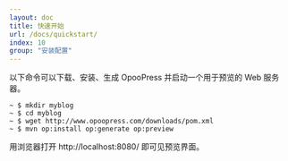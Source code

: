```yaml
---
layout: doc
title: 快速开始
url: /docs/quickstart/
index: 10
group: "安装配置"
---
```


以下命令可以下载、安装、生成 OpooPress 并启动一个用于预览的 Web 服务器。
```
~ $ mkdir myblog
~ $ cd myblog
~ $ wget http://www.opoopress.com/downloads/pom.xml
~ $ mvn op:install op:generate op:preview
```
用浏览器打开 http://localhost:8080/ 即可见预览界面。


